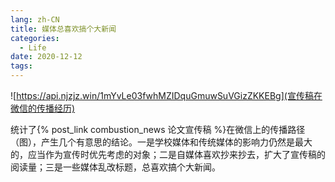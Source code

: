 ```yaml
---
lang: zh-CN
title: 媒体总喜欢搞个大新闻
categories:
  - Life
date: 2020-12-12
tags:
---
```

![https://api.njzjz.win/1mYvLe03fwhMZIDquGmuwSuVGizZKKEBg](宣传稿在微信的传播经历)

统计了{% post_link combustion_news 论文宣传稿 %}在微信上的传播路径（图），产生几个有意思的结论。一是学校媒体和传统媒体的影响力仍然是最大的，应当作为宣传时优先考虑的对象；二是自媒体喜欢抄来抄去，扩大了宣传稿的阅读量；三是一些媒体乱改标题，总喜欢搞个大新闻。
